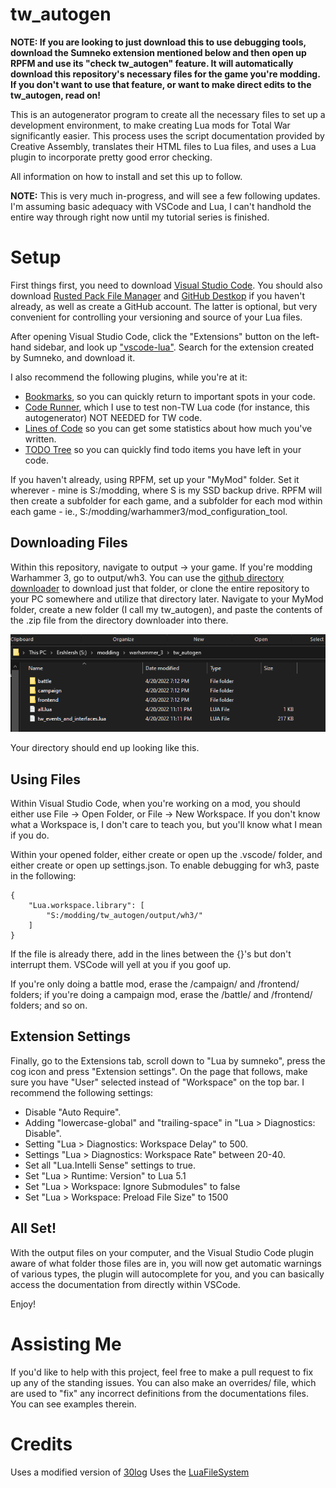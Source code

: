 # tw_autogen
 
**NOTE: If you are looking to just download this to use debugging tools, download the Sumneko extension mentioned below and then open up RPFM and use its "check tw_autogen" feature. It will automatically download this repository's necessary files for the game you're modding. If you don't want to use that feature, or want to make direct edits to the tw_autogen, read on!**

This is an autogenerator program to create all the necessary files to set up a development environment, to make creating Lua mods for Total War significantly easier. This process uses the script documentation provided by Creative Assembly, translates their HTML files to Lua files, and uses a Lua plugin to incorporate pretty good error checking.

All information on how to install and set this up to follow.

**NOTE:** This is very much in-progress, and will see a few following updates. I'm assuming basic adequacy with VSCode and Lua, I can't handhold the entire way through right now until my tutorial series is finished.

# Setup

First things first, you need to download [Visual Studio Code](https://code.visualstudio.com/). You should also download [Rusted Pack File Manager](https://github.com/Frodo45127/rpfm/releases/latest) and [GitHub Destkop](https://desktop.github.com/) if you haven't already, as well as create a GitHub account. The latter is optional, but very convenient for controlling your versioning and source of your Lua files.

After opening Visual Studio Code, click the "Extensions" button on the left-hand sidebar, and look up ["vscode-lua"](https://marketplace.visualstudio.com/items?itemName=sumneko.lua). Search for the extension created by Sumneko, and download it.

I also recommend the following plugins, while you're at it:
- [Bookmarks](https://marketplace.visualstudio.com/items?itemName=alefragnani.Bookmarks), so you can quickly return to important spots in your code.
- [Code Runner](https://marketplace.visualstudio.com/items?itemName=formulahendry.code-runner), which I use to test non-TW Lua code (for instance, this autogenerator) NOT NEEDED for TW code.
- [Lines of Code](https://marketplace.visualstudio.com/items?itemName=lyzerk.linecounter) so you can get some statistics about how much you've written.
- [TODO Tree](https://marketplace.visualstudio.com/items?itemName=Gruntfuggly.todo-tree) so you can quickly find todo items you have left in your code.

If you haven't already, using RPFM, set up your "MyMod" folder. Set it wherever - mine is S:/modding, where S is my SSD backup drive. RPFM will then create a subfolder for each game, and a subfolder for each mod within each game - ie., S:/modding/warhammer3/mod_configuration_tool.

## Downloading Files
Within this repository, navigate to output -> your game. If you're modding Warhammer 3, go to output/wh3. You can use the [github directory downloader](https://download-directory.github.io/) to download just that folder, or clone the entire repository to your PC somewhere and utilize that directory later. Navigate to your MyMod folder, create a new folder (I call my tw_autogen), and paste the contents of the .zip file from the directory downloader into there.

![Your directory should look something like this](/assets/doc-01.png)

Your directory should end up looking like this.

## Using Files
Within Visual Studio Code, when you're working on a mod, you should either use File -> Open Folder, or File -> New Workspace. If you don't know what a Workspace is, I don't care to teach you, but you'll know what I mean if you do.

Within your opened folder, either create or open up the .vscode/ folder, and either create or open up settings.json. To enable debugging for wh3, paste in the following:
```
{
    "Lua.workspace.library": [
        "S:/modding/tw_autogen/output/wh3/"
    ]
}
```

If the file is already there, add in the lines between the {}'s but don't interrupt them. VSCode will yell at you if you goof up.

If you're only doing a battle mod, erase the /campaign/ and /frontend/ folders; if you're doing a campaign mod, erase the /battle/ and /frontend/ folders; and so on.

## Extension Settings
Finally, go to the Extensions tab, scroll down to "Lua by sumneko", press the cog icon and press "Extension settings". On the page that follows, make sure you have "User" selected instead of "Workspace" on the top bar. I recommend the following settings:
- Disable "Auto Require".
- Adding "lowercase-global" and "trailing-space" in "Lua > Diagnostics: Disable".
- Setting "Lua > Diagnostics: Workspace Delay" to 500.
- Settings "Lua > Diagnostics: Workspace Rate" between 20-40.
- Set all "Lua.Intelli Sense" settings to true.
- Set "Lua > Runtime: Version" to Lua 5.1
- Set "Lua > Workspace: Ignore Submodules" to false
- Set "Lua > Workspace: Preload File Size" to 1500

## All Set!
With the output files on your computer, and the Visual Studio Code plugin aware of what folder those files are in, you will now get automatic warnings of various types, the plugin will autocomplete for you, and you can basically access the documentation from directly within VSCode.

Enjoy!

# Assisting Me
If you'd like to help with this project, feel free to make a pull request to fix up any of the standing issues. You can also make an overrides/ file, which are used to "fix" any incorrect definitions from the documentations files. You can see examples therein.

# Credits
Uses a modified version of [30log](https://github.com/Yonaba/30log)
Uses the [LuaFileSystem](https://keplerproject.github.io/luafilesystem/)
